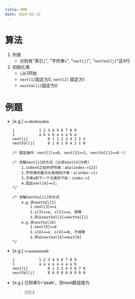 ```yaml
---
title: KMP
date: 2024-05-13
---
```


# 算法
1. 列表
    - 分别有"索引`j`", "字符串`s`", "`next[j]`", "`nextVal[j]`"这4行
2. 初始化表
    - `j`从1开始
    - `next[1]`固定为0, `next[2]` 固定为1
    - `nextVal[1]`固定为0

<!-- more -->

# 例题
- [e.g.] `s=ababaaaba`
    ```pseudocode
    j			1 2 3 4 5 6 7 8 9
    s			a b a b a a a b a
    next[j]			0 1 1 2 3 4 2 2 3
    nextVal[j]		0 1 0 1 0 4 2 1 0

    /* 固定操作：next[1]==0, next[2]==1, nextVal[1]==0 */

    /* 求解next[i]的方式 (以求next[4]为例)
        1.index4之前的字符串：aba(index->123)
        2.字符串的最大头尾相同子串：a(index->1)
        3.子串a的下一个元素的下标：index->2
        4.因此next[4]==2;
    */

    /* 求解nextVal[i]的方式
        e.g.求nextVal[3]
            1.next[3]==1
            2.s[3]==a, s[1]==a, 相等
            3.所以nextVal[3]=nextVal[1]
        e.g.求nextVal[6]
            1.next[6]==4
            2.s[6]==a, s[4]==b, 不相等
            3.所以nextVal[6]=next[6]
    */
    ```

- [e.g.] `s=aaaaaaaab`
    ```pseudocode
    j			1 2 3 4 5 6 7 8 9
    s			a a a a a a a a b
    next[j]			0 1 2 3 4 5 6 7 8
    nextVal[j]		0 0 0 0 0 0 0 0 8
    ```

- [e.g.] 已知串S=’aaab’，则next数组值为
    > 0123


